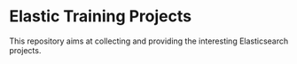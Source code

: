 # Elastic Training Projects

This repository aims at collecting and providing the interesting Elasticsearch projects.
